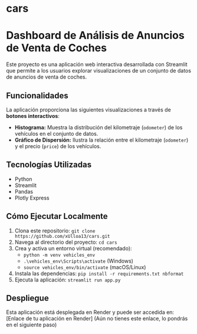 # cars
# Dashboard de Análisis de Anuncios de Venta de Coches

Este proyecto es una aplicación web interactiva desarrollada con Streamlit que permite a los usuarios explorar visualizaciones de un conjunto de datos de anuncios de venta de coches.

## Funcionalidades
La aplicación proporciona las siguientes visualizaciones a través de **botones interactivos**:
- **Histograma:** Muestra la distribución del kilometraje (`odometer`) de los vehículos en el conjunto de datos.
- **Gráfico de Dispersión:** Ilustra la relación entre el kilometraje (`odometer`) y el precio (`price`) de los vehículos.

## Tecnologías Utilizadas
- Python
- Streamlit
- Pandas
- Plotly Express

## Cómo Ejecutar Localmente
1. Clona este repositorio: `git clone https://github.com/xUlloa13/cars.git`
2. Navega al directorio del proyecto: `cd cars`
3. Crea y activa un entorno virtual (recomendado):
   - `python -m venv vehicles_env`
   - `.\vehicles_env\Scripts\activate` (Windows)
   - `source vehicles_env/bin/activate` (macOS/Linux)
4. Instala las dependencias: `pip install -r requirements.txt nbformat`
5. Ejecuta la aplicación: `streamlit run app.py`

## Despliegue
Esta aplicación está desplegada en Render y puede ser accedida en: [Enlace de tu aplicación en Render] (Aún no tienes este enlace, lo pondrás en el siguiente paso)